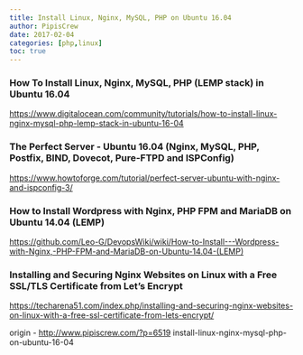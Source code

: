 ```yaml
---
title: Install Linux, Nginx, MySQL, PHP on Ubuntu 16.04
author: PipisCrew
date: 2017-02-04
categories: [php,linux]
toc: true
---
```


### How To Install Linux, Nginx, MySQL, PHP (LEMP stack) in Ubuntu 16.04
https://www.digitalocean.com/community/tutorials/how-to-install-linux-nginx-mysql-php-lemp-stack-in-ubuntu-16-04

### The Perfect Server - Ubuntu 16.04 (Nginx, MySQL, PHP, Postfix, BIND, Dovecot, Pure-FTPD and ISPConfig)

https://www.howtoforge.com/tutorial/perfect-server-ubuntu-with-nginx-and-ispconfig-3/

### How to Install Wordpress with Nginx, PHP FPM and MariaDB on Ubuntu 14.04 (LEMP)

https://github.com/Leo-G/DevopsWiki/wiki/How-to-Install---Wordpress-with-Nginx,-PHP-FPM-and-MariaDB-on-Ubuntu-14.04-(LEMP)

### Installing and Securing Nginx Websites on Linux with a Free SSL/TLS Certificate from Let’s Encrypt

https://techarena51.com/index.php/installing-and-securing-nginx-websites-on-linux-with-a-free-ssl-certificate-from-lets-encrypt/

origin - http://www.pipiscrew.com/?p=6519 install-linux-nginx-mysql-php-on-ubuntu-16-04